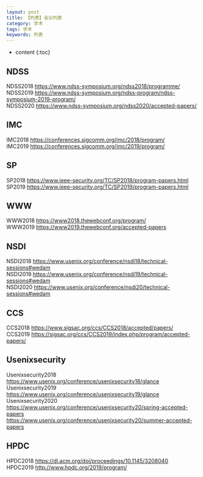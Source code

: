```yaml
---
layout: post
title: 【列表】会议列表
category: 学术
tags: 学术
keywords: 列表
---
```

* content
{:toc}

## NDSS
NDSS2018 <https://www.ndss-symposium.org/ndss2018/programme/>  
NDSS2019 <https://www.ndss-symposium.org/ndss-program/ndss-symposium-2019-program/>  
NDSS2020 <https://www.ndss-symposium.org/ndss2020/accepted-papers/>

## IMC
IMC2018 <https://conferences.sigcomm.org/imc/2018/program/>  
IMC2019 <https://conferences.sigcomm.org/imc/2019/program/>

## SP
SP2018 <https://www.ieee-security.org/TC/SP2018/program-papers.html>  
SP2019 <https://www.ieee-security.org/TC/SP2019/program-papers.html>

## WWW
WWW2018 <https://www2018.thewebconf.org/program/>  
WWW2019 <https://www2019.thewebconf.org/accepted-papers>  

## NSDI
NSDI2018 <https://www.usenix.org/conference/nsdi18/technical-sessions#wedam>  
NSDI2019 <https://www.usenix.org/conference/nsdi19/technical-sessions#wedam>  
NSDI2020 <https://www.usenix.org/conference/nsdi20/technical-sessions#wedam>

## CCS
CCS2018 <https://www.sigsac.org/ccs/CCS2018/accepted/papers/>  
CCS2019 <https://sigsac.org/ccs/CCS2019/index.php/program/accepted-papers/>

## Usenixsecurity
Usenixsecurity2018 <https://www.usenix.org/conference/usenixsecurity18/glance>  
Usenixsecurity2019 <https://www.usenix.org/conference/usenixsecurity19/glance>  
Usenixsecurity2020 <https://www.usenix.org/conference/usenixsecurity20/spring-accepted-papers>  
<https://www.usenix.org/conference/usenixsecurity20/summer-accepted-papers>

## HPDC
HPDC2018 <https://dl.acm.org/doi/proceedings/10.1145/3208040>  
HPDC2019 <http://www.hpdc.org/2019/program/>